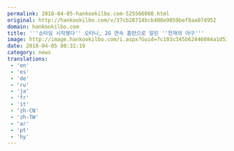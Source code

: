 ```yaml
---
permalink: 2018-04-05-hankookilbo.com-525566060.html
original: http://hankookilbo.com/v/37cb28714bcb408e9859bef8aa07d952
domain: hankookilbo.com
title: '''쇼타임 시작됐다'' 오타니, 2G 연속 홈런으로 알린 ''천재의 야구'''
image: http://image.hankookilbo.com/i.aspx?Guid=7c103c345b62446084a1d53b2682d5e2&Month=HKSports&size=980
date: 2018-04-05 00:31:19
category: news
translations: 
 - 'en'
 - 'es'
 - 'de'
 - 'ru'
 - 'ja'
 - 'fr'
 - 'it'
 - 'zh-CN'
 - 'zh-TW'
 - 'ar'
 - 'pt'
 - 'hy'
---
```


